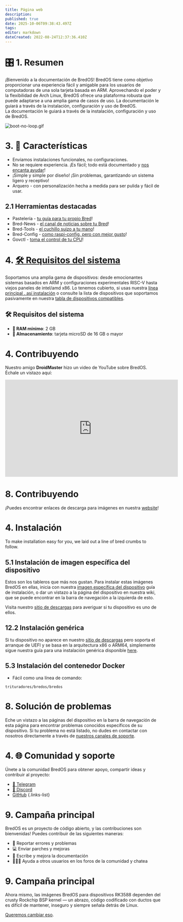 ```yaml
---
title: Página web
description:
published: true
date: 2025-10-06T09:38:43.497Z
tags:
editor: markdown
dateCreated: 2022-08-24T12:37:36.410Z
---
```


# 🎛️ 1. Resumen

¡Bienvenido a la documentación de BredOS! BredOS tiene como objetivo proporcionar una experiencia fácil y amigable para los usuarios de computadoras de una sola tarjeta basada en ARM. Aprovechando el poder y la flexibilidad de Arch Linux, BredOS ofrece una plataforma robusta que puede adaptarse a una amplia gama de casos de uso.
La documentación le guiará a través de la instalación, configuración y uso de BredOS.\
La documentación le guiará a través de la instalación, configuración y uso de BredOS.

![boot-no-loop.gif](/boot-no-loop.gif)

# 3. 🚀 Características

- Enviamos instalaciones funcionales, no configuraciones.
- No se requiere experiencia. ¡Es fácil; todo está documentado y [nos encanta ayudar](#h-7-community-and-support)!
- ¡Simple y simple por diseño! ¡Sin problemas, garantizando un sistema ligero y receptivo!
- Arquero - con personalización hecha a medida para ser pulida y fácil de usar.

## 2.1 Herramientas destacadas

- Pastelería - [tu guía para tu propio Bred](/install/first-setup)!
- Bred-News - [el canal de noticias sobre tu Bred](/customizations/news)!
- Bred-Tools - [el cuchillo suizo a tu mano](/Tools)!
- Bred-Config - [como raspi-config, pero con mejor gusto](/bredos-config)!
- Govctl - [toma el control de tu CPU](/how-to/govctl)!

# 4. [🛠️ Requisitos del sistema](#system-requirements)

Soportamos una amplia gama de dispositivos: desde emocionantes sistemas basados en ARM y configuraciones experimentales RISC-V hasta viejos paneles de intel/amd x86. Lo tenemos cubierto, si usas nuestra [línea principal . así instalación](/en/install/Installation-with-ISO) o consulte la lista de dispositivos que soportamos pasivamente en nuestra [tabla de dispositivos compatibles](/en/table-of-supported-devices).

## 🛠️ Requisitos del sistema

- **🧠 RAM mínimo**: 2 GB
- **💾 Almacenamiento**: tarjeta microSD de 16 GB o mayor

# 4. Contribuyendo

Nuestro amigo **DroidMaster** hizo un video de YouTube sobre BredOS. Échale un vistazo aquí:

<iframe width="560" height="315" src="https://www.youtube-nocookie.com/embed/eoLE27xdtu4?si=ai-0QqLNyCYfTKfA" title="YouTube video player" frameborder="0" allow="accelerometer; autoplay; clipboard-write; encrypted-media; gyroscope; picture-in-picture; web-share" referrerpolicy="strict-origin-when-cross-origin" allowfullscreen></iframe>

# 8. Contribuyendo

¡Puedes encontrar enlaces de descarga para imágenes en nuestra [website](https://bredos.org/download.html)!

# 4. Instalación

To make installation easy for you, we laid out a line of bred crumbs to follow.

## 5.1 Instalación de imagen específica del dispositivo

Estos son los tableros que más nos gustan. Para instalar estas imágenes BredOS en ellas, inicia con nuestra [imagen específica del dispositivo](/install/device-specific-image) guía de instalación, o dar un vistazo a la página del dispositivo en nuestra wiki, que se puede encontrar en la barra de navegación a la izquierda de esto.

Visita nuestro [sitio de descargas](https://bredos.org/download.html) para averiguar si tu dispositivo es uno de ellos.

## 12.2 Instalación genérica

Si tu dispositivo no aparece en nuestro [sitio de descargas](https://bredos.org/download.html) pero soporta el arranque de UEFI y se basa en la arquitectura x86 o ARM64, simplemente sigue nuestra guía para una instalación genérica disponible [here](/install/Installation-with-ISO).

## 5.3 Instalación del contenedor Docker

- Fácil como una línea de comando:

```
trituradores/bredos/bredos
```

# 8. Solución de problemas

Eche un vistazo a las páginas del dispositivo en la barra de navegación de esta página para encontrar problemas conocidos específicos de su dispositivo. Si tu problema no está listado, no dudes en contactar con nosotros directamente a través de [nuestros canales de soporte](#h-7-community-and-support).

# 4. 🌐 Comunidad y soporte

Únete a la comunidad BredOS para obtener apoyo, compartir ideas y contribuir al proyecto:

- [📱 Telegram](https://t.me/bredoslinux)
- [💬 Discord](https://discord.gg/jwhxuyKXaa)
- [GitHub](http://github.com/BredOS)
  {.links-list}

# 9. Campaña principal

BredOS es un proyecto de código abierto, y las contribuciones son bienvenidas! Puedes contribuir de las siguientes maneras:

- 🐛 Reportar errores y problemas
- 💻 Enviar parches y mejoras
- 📄 Escribe y mejora la documentación
- 🧑‍🤝‍🧑 Ayuda a otros usuarios en los foros de la comunidad y chatea

# 9. Campaña principal

Ahora mismo, las imágenes BredOS para dispositivos RK3588 dependen del crusty Rockchip BSP kernel — un abrazo, código codificado con ductos que es difícil de mantener, inseguro y siempre señala detrás de Linux.

[Queremos cambiar eso](/en/internal-bred-stuff/mainline-campaign).


